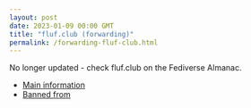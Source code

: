 ```yaml
---
layout: post
date: 2023-01-09 00:00 GMT
title: "fluf.club (forwarding)"
permalink: /forwarding-fluf-club.html
---
```


No longer updated - check fluf.club on the Fediverse Almanac.

* [Main information](https://www.fediversealmanac.com/api/v1/instances/fluf.club)
* [Banned from](https://www.fediversealmanac.com/api/v1/instances/fluf.club/banned_from)

